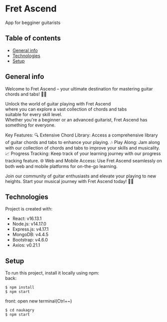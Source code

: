 # Fret Ascend
App for begginer guitarists


## Table of contents
* [General info](#general-info)
* [Technologies](#technologies)
* [Setup](#setup)

## General info
Welcome to Fret Ascend – your ultimate destination for mastering guitar chords and tabs! 🎸🚀

Unlock the world of guitar playing with Fret Ascend<br>
where you can explore a vast collection of chords and tabs<br>
suitable for every skill level. <br>
Whether you're a beginner or an advanced guitarist, Fret Ascend has something for everyone.

Key Features:
🔍 Extensive Chord Library: Access a comprehensive library of guitar chords and tabs to enhance your playing.
🎶 Play Along: Jam along with our collection of chords and tabs to improve your skills and musicality.
📈 Progress Tracking: Keep track of your learning journey with our progress tracking feature.
🌐 Web and Mobile Access: Use Fret Ascend seamlessly on both web and mobile platforms for on-the-go learning.

Join our community of guitar enthusiasts and elevate your playing to new heights. Start your musical journey with Fret Ascend today! 🎵✨
	
## Technologies
Project is created with:
* React: v16.13.1
* Node.js: v14.17.0
* Express.js: v4.17.1
* MongoDB: v4.4.5
* Bootstrap: v4.6.0
* Axios: v0.21.1
	
## Setup
To run this project, install it locally using npm:
<br>
back:
```
$ npm install
$ npm start
```
front:
open new terminal(Ctrl+~)
```
$ cd naukagry
$ npm start
```
